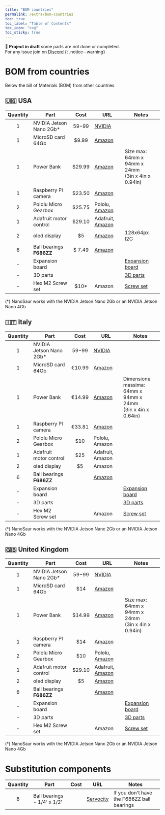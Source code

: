```yaml
---
title: "BOM countries"
permalink: /extra/bom-countries
toc: true
toc_label: "Table of Contents"
toc_icon: "cog"
toc_sticky: true
---
```


**:construction: Project in draft** some parts are not done or completed.<br/>For any issue join on [Discord](https://discord.gg/NSrC52P5mw)
{: .notice--warning}

# BOM from countries

Below the bill of Materials (BOM) from other countries

## :us: USA

| Quantity | Part                        | Cost     | URL       | Notes                               |
|:--------:|-----------------------------|:--------:|-----------|-------------------------------------|
| 1        | NVIDIA Jetson Nano 2Gb*     | $59-$99  | [NVIDIA](https://developer.nvidia.com/embedded/buy/jetson-nano-devkit)|  |
| 1        | MicroSD card 64Gb           | $9.99    | [Amazon](https://amzn.to/2X7rWpH)    |          |
| 1        | Power Bank                  | $29.99   | [Amazon](https://amzn.to/2X8RNha)    | Size max:<br/>64mm x 94mm x 24mm<br/>(3in x 4in x 0.94in) |
| 1        | Raspberry PI camera         | $23.50   | [Amazon](https://amzn.to/2LgasF5)    |                                     |
| 2        | Pololu Micro Gearbox        | $25.75   | Pololu, [Amazon](https://amzn.to/3hS4o1P) |                                     |
| 1        | Adafruit motor control      | $29.10   | Adafruit, [Amazon](https://amzn.to/392GhZU) |                              |
| 2        | oled display                | $5       | [Amazon](https://amzn.to/3ocB3kJ) |  128x64px I2C                       |
| 6        | Ball bearings **F686ZZ**    | $ 7.49   | [Amazon](https://amzn.to/3dIs8DJ)    |                                     |
| -        | Expansion board             |          |           | [Expansion board](#expansion-board) |
| -        | 3D parts                    |          |           | [3D parts](#3d-parts)               |
| -        | Hex M2 Screw set            | $10*     | Amazon    | [Screw set](#screw-set)             |

(*) NanoSaur works with the NVIDIA Jetson Nano 2Gb or an NVIDIA Jetson Nano 4Gb

## :it: Italy

| Quantity | Part                        | Cost     | URL       | Notes                               |
|:--------:|-----------------------------|:--------:|-----------|-------------------------------------|
| 1        | NVIDIA Jetson Nano 2Gb*     | $59-$99  | [NVIDIA](https://developer.nvidia.com/embedded/buy/jetson-nano-devkit)|  |
| 1        | MicroSD card 64Gb           | €10.99   | [Amazon](https://amzn.to/39015kN)    |                                     |
| 1        | Power Bank                  | €14.99   | [Amazon](https://amzn.to/2XbJuRm) | Dimensione massima:<br/>64mm x 94mm x 24mm<br/>(3in x 4in x 0.64in) |
| 1        | Raspberry PI camera         | €33.81   | [Amazon](https://amzn.to/2Mxc8uo)    |                                     |
| 2        | Pololu Micro Gearbox        | $10      | Pololu, Amazon |                                     |
| 1        | Adafruit motor control      | $25      | Adafruit, Amazon |                              |
| 2        | oled display                | $5       | Amazon    |                                     |
| 6        | Ball bearings **F686ZZ**    |          | [Amazon](https://amzn.to/2Q75LiZ)    |                                     |
| -        | Expansion board             |          |           | [Expansion board](#expansion-board) |
| -        | 3D parts                    |          |           | [3D parts](#3d-parts)               |
| -        | Hex M2 Screw set            |          | Amazon    | [Screw set](#screw-set)             |

(*) NanoSaur works with the NVIDIA Jetson Nano 2Gb or an NVIDIA Jetson Nano 4Gb

## :uk: United Kingdom

| Quantity | Part                        | Cost     | URL       | Notes                               |
|:--------:|-----------------------------|:--------:|-----------|-------------------------------------|
| 1        | NVIDIA Jetson Nano 2Gb*     | $59-$99  | [NVIDIA](https://developer.nvidia.com/embedded/buy/jetson-nano-devkit)|  |
| 1        | MicroSD card 64Gb           | $14      | [Amazon](https://amzn.to/3rPYqCY)    |          |
| 1        | Power Bank                  | $14.99   | [Amazon](https://amzn.to/3rQr46R)    | Size max:<br/>64mm x 94mm x 24mm<br/>(3in x 4in x 0.94in) |
| 1        | Raspberry PI camera         | $14      | [Amazon](https://amzn.to/2LehMAW)    |          |
| 2        | Pololu Micro Gearbox        | $10      | Pololu, [Amazon](https://amzn.to/3ogIyXZ) |                                     |
| 1        | Adafruit motor control      | $29.10   | Adafruit, [Amazon](https://amzn.to/3rKMiTI) |    |
| 2        | oled display                | $5       | [Amazon](https://amzn.to/3pQBH8b)    |                                     |
| 6        | Ball bearings **F686ZZ**    |          | [Amazon](https://amzn.to/3wzYiKf)    |                                     |
| -        | Expansion board             |          |           | [Expansion board](#expansion-board) |
| -        | 3D parts                    |          |           | [3D parts](#3d-parts)               |
| -        | Hex M2 Screw set            |          | Amazon    | [Screw set](#screw-set)             |

(*) NanoSaur works with the NVIDIA Jetson Nano 2Gb or an NVIDIA Jetson Nano 4Gb
# Substitution components

| Quantity | Part                        | Cost     | URL       | Notes                               |
|:--------:|-----------------------------|:--------:|-----------|-------------------------------------|
| 6        | Ball bearings - 1/4' x 1/2' |          | [Servocity](https://www.servocity.com/1-4-id-x-1-2-od-flanged-ball-bearing-2-pack/) | If you don't have the F686ZZ ball bearings  |